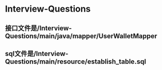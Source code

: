 # Interview-Questions
## 接口文件是/Interview-Questions/main/java/mapper/UserWalletMapper
## sql文件是/Interview-Questions/main/resource/establish_table.sql
